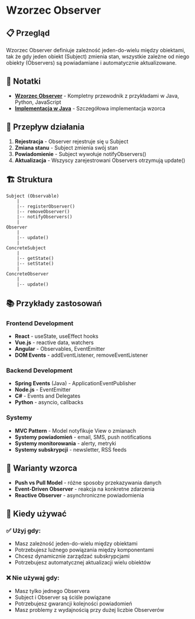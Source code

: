 # Wzorzec Observer

## 📋 Przegląd

Wzorzec Observer definiuje zależność jeden-do-wielu między obiektami, tak że gdy jeden obiekt (Subject) zmienia stan, wszystkie zależne od niego obiekty (Observers) są powiadamiane i automatycznie aktualizowane.

## 📖 Notatki

- **[Wzorzec Observer](observer_pattern.md)** - Kompletny przewodnik z przykładami w Java, Python, JavaScript
- **[Implementacja w Java](observer_implementation.java)** - Szczegółowa implementacja wzorca

## 🔄 Przepływ działania

1. **Rejestracja** - Observer rejestruje się u Subject
2. **Zmiana stanu** - Subject zmienia swój stan
3. **Powiadomienie** - Subject wywołuje notifyObservers()
4. **Aktualizacja** - Wszyscy zarejestrowani Observers otrzymują update()

## 🏗️ Struktura

```
Subject (Observable)
    |
    |-- registerObserver()
    |-- removeObserver()
    |-- notifyObservers()
    |
Observer
    |
    |-- update()
    |
ConcreteSubject
    |
    |-- getState()
    |-- setState()
    |
ConcreteObserver
    |
    |-- update()
```

## 📚 Przykłady zastosowań

### Frontend Development
- **React** - useState, useEffect hooks
- **Vue.js** - reactive data, watchers
- **Angular** - Observables, EventEmitter
- **DOM Events** - addEventListener, removeEventListener

### Backend Development
- **Spring Events** (Java) - ApplicationEventPublisher
- **Node.js** - EventEmitter
- **C#** - Events and Delegates
- **Python** - asyncio, callbacks

### Systemy
- **MVC Pattern** - Model notyfikuje View o zmianach
- **Systemy powiadomień** - email, SMS, push notifications
- **Systemy monitorowania** - alerty, metryki
- **Systemy subskrypcji** - newsletter, RSS feeds

## 🔗 Warianty wzorca

- **Push vs Pull Model** - różne sposoby przekazywania danych
- **Event-Driven Observer** - reakcja na konkretne zdarzenia
- **Reactive Observer** - asynchroniczne powiadomienia

## 🎯 Kiedy używać

### ✅ Użyj gdy:
- Masz zależność jeden-do-wielu między obiektami
- Potrzebujesz luźnego powiązania między komponentami
- Chcesz dynamicznie zarządzać subskrypcjami
- Potrzebujesz automatycznej aktualizacji wielu obiektów

### ❌ Nie używaj gdy:
- Masz tylko jednego Observera
- Subject i Observer są ściśle powiązane
- Potrzebujesz gwarancji kolejności powiadomień
- Masz problemy z wydajnością przy dużej liczbie Observerów


